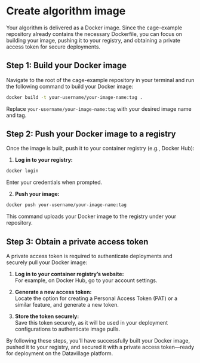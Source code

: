 # Create algorithm image

Your algorithm is delivered as a Docker image. Since the cage-example repository already contains the necessary Dockerfile, you can focus on building your image, pushing it to your registry, and obtaining a private access token for secure deployments.

## Step 1: Build your Docker image

Navigate to the root of the cage-example repository in your terminal and run the following command to build your Docker image:

```bash
docker build -t your-username/your-image-name:tag .
```

Replace `your-username/your-image-name:tag` with your desired image name and tag.

## Step 2: Push your Docker image to a registry

Once the image is built, push it to your container registry (e.g., Docker Hub):

1. **Log in to your registry:**

```bash
docker login
```

Enter your credentials when prompted.

2. **Push your image:**

```bash
docker push your-username/your-image-name:tag
```

This command uploads your Docker image to the registry under your repository.

## Step 3: Obtain a private access token

A private access token is required to authenticate deployments and securely pull your Docker image:

1. **Log in to your container registry’s website:**  
   For example, on Docker Hub, go to your account settings.

2. **Generate a new access token:**  
   Locate the option for creating a Personal Access Token (PAT) or a similar feature, and generate a new token.

3. **Store the token securely:**  
   Save this token securely, as it will be used in your deployment configurations to authenticate image pulls.

By following these steps, you'll have successfully built your Docker image, pushed it to your registry, and secured it with a private access token—ready for deployment on the Datavillage platform.

